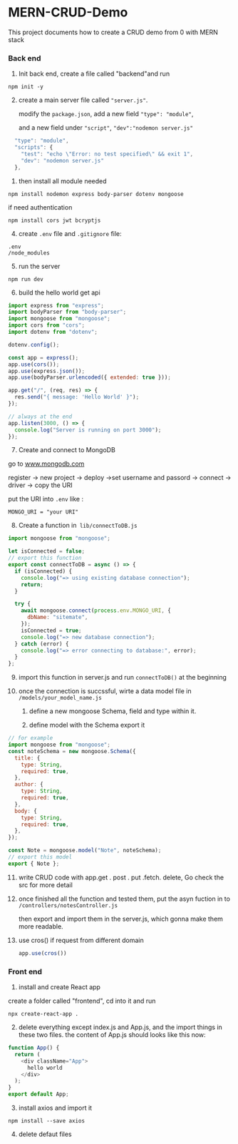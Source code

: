 # MERN-CRUD-Demo

This project documents how to create a CRUD demo from 0 with MERN stack

### Back end

1. Init back end, create a file called "backend"and run

```shell
npm init -y
```

2. create a main server file called `"server.js"`. 
   
   modify the `package.json`, add a new field `"type": "module"`, 
   
   and a new field under `"script"`,  `"dev":"nodemon server.js"`

```javascript
  "type": "module",
  "scripts": {
    "test": "echo \"Error: no test specified\" && exit 1",
    "dev": "nodemon server.js"
  },
```

1. then install all module needed

```shell
npm install nodemon express body-parser dotenv mongoose 
```

if need authentication

```shell
npm install cors jwt bcryptjs
```

4. create `.env` file and `.gitignore` file:

```
.env
/node_modules
```

5. run the server

```shell
npm run dev
```

6. build the hello world get api

```javascript
import express from "express";
import bodyParser from "body-parser";
import mongoose from "mongoose";
import cors from "cors";
import dotenv from "dotenv";

dotenv.config();

const app = express();
app.use(cors());
app.use(express.json());
app.use(bodyParser.urlencoded({ extended: true }));

app.get("/", (req, res) => {
  res.send("{ message: 'Hello World' }");
});

// always at the end
app.listen(3000, () => {
  console.log("Server is running on port 3000");
});
```

7. Create and connect to MongoDB

go to www.mongodb.com

register -> new project -> deploy ->set username and passord -> connect -> driver -> copy the URI

put the URI into `.env` like :

```
MONGO_URI = "your URI"
```

8. Create a function in` lib/connectToDB.js`



```jsx
import mongoose from "mongoose";

let isConnected = false;
// export this function
export const connectToDB = async () => {
  if (isConnected) {
    console.log("=> using existing database connection");
    return;
  }

  try {
    await mongoose.connect(process.env.MONGO_URI, {
      dbName: "sitemate",
    });
    isConnected = true;
    console.log("=> new database connection");
  } catch (error) {
    console.log("=> error connecting to database:", error);
  }
};


```

9. import this function in server.js and run `connectToDB()` at the beginning

10. once the connection is succssful, wirte a data model file in `/models/your_model_name.js `
    
    1. define a new mongoose Schema, field and type within it.
    
    2. define model with the Schema export it

```js
// for example
import mongoose from "mongoose";
const noteSchema = new mongoose.Schema({
  title: {
    type: String,
    required: true,
  },
  author: {
    type: String,
    required: true,
  },
  body: {
    type: String,
    required: true,
  },
});

const Note = mongoose.model("Note", noteSchema);
// export this model
export { Note };


```

11. write CRUD code with app.get . post . put .fetch. delete, Go check the src for more detail

12. once finished all the function and tested them, put the asyn fuction in to `/controllers/notesController.js`
    
    then export and import them in the server.js, which gonna make them more  readable.

13. use cros() if request from different domain
    
    ```js
    app.use(cros())
    ```



### Front end

1. install and create React app

create a folder called "frontend", cd into it and run

```shell
npx create-react-app .
```

2. delete everything except index.js and App.js, and the import things in these two files. the content of App.js should looks like this now:

```js
function App() {
  return (
    <div className="App">
      hello world
    </div>
  );
}
export default App;
```

3. install axios and import it 

```shell
npm install --save axios
```

4. delete defaut files
